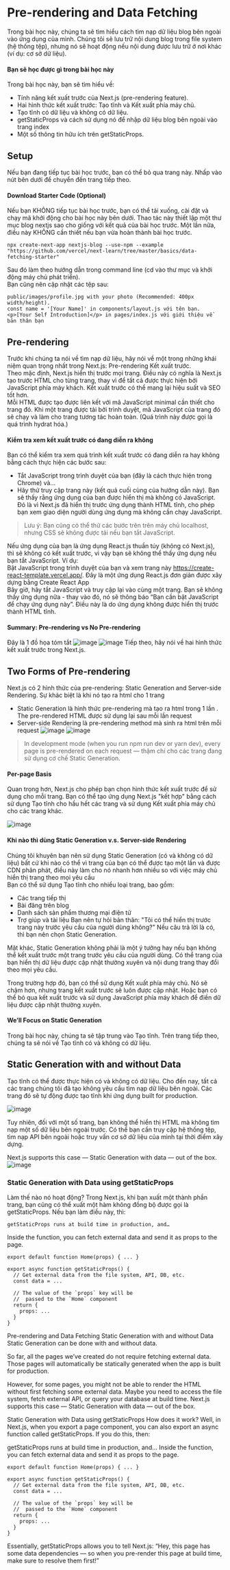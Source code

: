 # Pre-rendering and Data Fetching

Trong bài học này, chúng ta sẽ tìm hiểu cách tìm nạp dữ liệu blog bên ngoài vào ứng dụng của mình. Chúng tôi sẽ lưu trữ nội dung blog trong file system (hệ thống tệp), nhưng nó sẽ hoạt động nếu nội dung được lưu trữ ở nơi khác (ví dụ: cơ sở dữ liệu).
#### Bạn sẽ học được gì trong bài học này
Trong bài học này, bạn sẽ tìm hiểu về: 
- Tính năng kết xuất trước của Next.js (pre-rendering feature).
- Hai hình thức kết xuất trước: Tạo tĩnh và Kết xuất phía máy chủ. 
- Tạo tĩnh có dữ liệu và không có dữ liệu.
- getStaticProps và cách sử dụng nó để nhập dữ liệu blog bên ngoài vào trang index
- Một số thông tin hữu ích trên getStaticProps.



## Setup
Nếu bạn đang tiếp tục bài học trước, bạn có thể bỏ qua trang này. Nhấp vào nút bên dưới để chuyển đến trang tiếp theo.
#### Download Starter Code (Optional)
Nếu bạn KHÔNG tiếp tục bài học trước, bạn có thể tải xuống, cài đặt và chạy mã khởi động cho bài học này bên dưới. Thao tác này thiết lập một thư mục blog nextjs sao cho giống với kết quả của bài học trước.
Một lần nữa, điều này KHÔNG cần thiết nếu bạn vừa hoàn thành bài học trước.
```
npx create-next-app nextjs-blog --use-npm --example "https://github.com/vercel/next-learn/tree/master/basics/data-fetching-starter"
```
Sau đó làm theo hướng dẫn trong command line (cd vào thư mục và khởi động máy chủ phát triển).  
Bạn cũng nên cập nhật các tệp sau:  
```
public/images/profile.jpg with your photo (Recommended: 400px width/height).  
const name = '[Your Name]' in components/layout.js với tên bạn.  
<p>[Your Self Introduction]</p> in pages/index.js với giới thiệu về bản thân bạn
```
## Pre-rendering
Trước khi chúng ta nói về tìm nạp dữ liệu, hãy nói về một trong những khái niệm quan trọng nhất trong Next.js: Pre-rendering Kết xuất trước.   
Theo mặc định, Next.js hiển thị trước mọi trang. Điều này có nghĩa là Next.js tạo trước HTML cho từng trang, thay vì để tất cả được thực hiện bởi JavaScript phía máy khách. Kết xuất trước có thể mang lại hiệu suất và SEO tốt hơn.  
Mỗi HTML được tạo được liên kết với mã JavaScript minimal cần thiết cho trang đó. Khi một trang được tải bởi trình duyệt, mã JavaScript của trang đó sẽ chạy và làm cho trang tương tác hoàn toàn. (Quá trình này được gọi là quá trình hydrat hóa.)  
#### Kiểm tra xem kết xuất trước có đang diễn ra không
Bạn có thể kiểm tra xem quá trình kết xuất trước có đang diễn ra hay không bằng cách thực hiện các bước sau:   
- Tắt JavaScript trong trình duyệt của bạn (đây là cách thực hiện trong Chrome) và… 
- Hãy thử truy cập trang này (kết quả cuối cùng của hướng dẫn này).
Bạn sẽ thấy rằng ứng dụng của bạn được hiển thị mà không có JavaScript. Đó là vì Next.js đã hiển thị trước ứng dụng thành HTML tĩnh, cho phép bạn xem giao diện người dùng ứng dụng mà không cần chạy JavaScript.
> Lưu ý: Bạn cũng có thể thử các bước trên trên máy chủ localhost, nhưng CSS sẽ không được tải nếu bạn tắt JavaScript.


Nếu ứng dụng của bạn là ứng dụng React.js thuần túy (không có Next.js), thì sẽ không có kết xuất trước, vì vậy bạn sẽ không thể thấy ứng dụng nếu bạn tắt JavaScript. Ví dụ:  
Bật JavaScript trong trình duyệt của bạn và xem trang này https://create-react-template.vercel.app/. Đây là một ứng dụng React.js đơn giản được xây dựng bằng Create React App  
Bây giờ, hãy tắt JavaScript và truy cập lại vào cùng một trang. Bạn sẽ không thấy ứng dụng nữa - thay vào đó, nó sẽ thông báo “Bạn cần bật JavaScript để chạy ứng dụng này”. Điều này là do ứng dụng không được hiển thị trước thành HTML tĩnh.

#### Summary: Pre-rendering vs No Pre-rendering
Đây là 1 đồ họa tóm tắt
![image](https://user-images.githubusercontent.com/6966136/179656119-32e4fc84-53bc-45e6-9c31-1fab61b80e1f.png)
![image](https://user-images.githubusercontent.com/6966136/179656142-0e23a234-1e91-47d8-bc8f-dfd03ade65ef.png)
Tiếp theo, hãy nói về hai hình thức kết xuất trước trong Next.js.
## Two Forms of Pre-rendering
Next.js có 2 hình thức của pre-rendering: Static Generation and Server-side Rendering. Sự khác biệt là khi nó tạo ra html cho 1 trang 
- Static Generation là hình thức pre-rendering mà tạo ra html trong 1 lần . The pre-rendered HTML được sử dụng lại sau mỗi lần request
- Server-side Rendering là pre-rendering method mà sinh ra html trên mỗi request
![image](https://user-images.githubusercontent.com/6966136/179657236-eee52822-7131-4ca8-9c55-999800dab589.png)
![image](https://user-images.githubusercontent.com/6966136/179657256-4bb216bb-6762-4ff3-aeb8-0d2f79e5e556.png)
> In development mode (when you run npm run dev or yarn dev), every page is pre-rendered on each request — thậm chí cho các trang đang sử dụng cơ chế Static Generation.

#### Per-page Basis
Quan trọng hơn, Next.js cho phép bạn chọn hình thức kết xuất trước để sử dụng cho mỗi trang. Bạn có thể tạo ứng dụng Next.js "kết hợp" bằng cách sử dụng Tạo tĩnh cho hầu hết các trang và sử dụng Kết xuất phía máy chủ cho các trang khác.

![image](https://user-images.githubusercontent.com/6966136/179657698-9513d152-c2f7-4522-843e-a8a73afc6a64.png)
#### Khi nào thì dùng Static Generation v.s. Server-side Rendering
Chúng tôi khuyên bạn nên sử dụng Static Generation (có và không có dữ liệu) bất cứ khi nào có thể vì trang của bạn có thể được tạo một lần và được CDN phân phát, điều này làm cho nó nhanh hơn nhiều so với việc máy chủ hiển thị trang theo mọi yêu cầu  
Bạn có thể sử dụng Tạo tĩnh cho nhiều loại trang, bao gồm: 
- Các trang tiếp thị 
- Bài đăng trên blog 
- Danh sách sản phẩm thương mại điện tử 
- Trợ giúp và tài liệu
Bạn nên tự hỏi bản thân: "Tôi có thể hiển thị trước trang này trước yêu cầu của người dùng không?" Nếu câu trả lời là có, thì bạn nên chọn Static Generation.  

Mặt khác, Static Generation không phải là một ý tưởng hay nếu bạn không thể kết xuất trước một trang trước yêu cầu của người dùng. Có thể trang của bạn hiển thị dữ liệu được cập nhật thường xuyên và nội dung trang thay đổi theo mọi yêu cầu.  

Trong trường hợp đó, bạn có thể sử dụng Kết xuất phía máy chủ. Nó sẽ chậm hơn, nhưng trang kết xuất trước sẽ luôn được cập nhật. Hoặc bạn có thể bỏ qua kết xuất trước và sử dụng JavaScript phía máy khách để điền dữ liệu được cập nhật thường xuyên.

#### We’ll Focus on Static Generation
Trong bài học này, chúng ta sẽ tập trung vào Tạo tĩnh. Trên trang tiếp theo, chúng ta sẽ nói về Tạo tĩnh có và không có dữ liệu.

## Static Generation with and without Data
Tạo tĩnh có thể được thực hiện có và không có dữ liệu.
Cho đến nay, tất cả các trang chúng tôi đã tạo không yêu cầu tìm nạp dữ liệu bên ngoài. Các trang đó sẽ tự động được tạo tĩnh khi ứng dụng built for production.

![image](https://user-images.githubusercontent.com/6966136/179660140-f2c99fb1-60c6-44cc-875c-33e658d92501.png)

Tuy nhiên, đối với một số trang, bạn không thể hiển thị HTML mà không tìm nạp một số dữ liệu bên ngoài trước. Có thể bạn cần truy cập hệ thống tệp, tìm nạp API bên ngoài hoặc truy vấn cơ sở dữ liệu của mình tại thời điểm xây dựng.

 Next.js supports this case — Static Generation with data — out of the box.
 ![image](https://user-images.githubusercontent.com/6966136/179660324-3c44879a-c1f1-4f40-92b4-8a30196b2606.png)
### Static Generation with Data using getStaticProps
Làm thế nào nó hoạt động? Trong Next.js, khi bạn xuất một thành phần trang, bạn cũng có thể xuất một hàm không đồng bộ được gọi là getStaticProps. Nếu bạn làm điều này, thì:
```
getStaticProps runs at build time in production, and…
```
Inside the function, you can fetch external data and send it as props to the page.
```
export default function Home(props) { ... }

export async function getStaticProps() {
  // Get external data from the file system, API, DB, etc.
  const data = ...

  // The value of the `props` key will be
  //  passed to the `Home` component
  return {
    props: ...
  }
}
```

Pre-rendering and Data Fetching
Static Generation with and without Data
Static Generation can be done with and without data.

So far, all the pages we’ve created do not require fetching external data. Those pages will automatically be statically generated when the app is built for production.


However, for some pages, you might not be able to render the HTML without first fetching some external data. Maybe you need to access the file system, fetch external API, or query your database at build time. Next.js supports this case — Static Generation with data — out of the box.


Static Generation with Data using getStaticProps
How does it work? Well, in Next.js, when you export a page component, you can also export an async function called getStaticProps. If you do this, then:

getStaticProps runs at build time in production, and…
Inside the function, you can fetch external data and send it as props to the page.
```
export default function Home(props) { ... }

export async function getStaticProps() {
  // Get external data from the file system, API, DB, etc.
  const data = ...

  // The value of the `props` key will be
  //  passed to the `Home` component
  return {
    props: ...
  }
}
```
Essentially, getStaticProps allows you to tell Next.js: “Hey, this page has some data dependencies — so when you pre-render this page at build time, make sure to resolve them first!”





